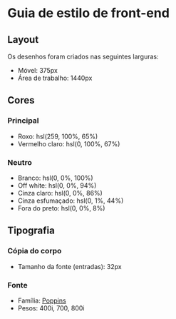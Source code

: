 # Guia de estilo de front-end

## Layout

Os desenhos foram criados nas seguintes larguras:

- Móvel: 375px
- Área de trabalho: 1440px

## Cores

### Principal

- Roxo: hsl(259, 100%, 65%)
- Vermelho claro: hsl(0, 100%, 67%)

### Neutro

- Branco: hsl(0, 0%, 100%)
- Off white: hsl(0, 0%, 94%)
- Cinza claro: hsl(0, 0%, 86%)
- Cinza esfumaçado: hsl(0, 1%, 44%)
- Fora do preto: hsl(0, 0%, 8%)

## Tipografia

### Cópia do corpo

- Tamanho da fonte (entradas): 32px

### Fonte

- Família: [Poppins](https://fonts.google.com/specimen/Poppins)
- Pesos: 400i, 700, 800i